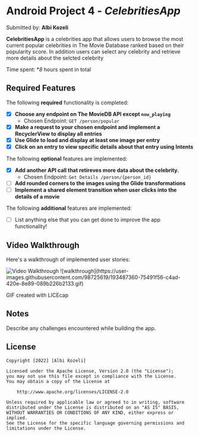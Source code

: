 # Android Project 4 - *CelebritiesApp*

Submitted by: **Albi Kozeli**

**CelebritiesApp** is a celebrities app that allows users to browse the most current popular 
celebrities in The Movie Database ranked based on their popularity score. In addition users
can select any celebrity and retrieve more details about the selcted celebrity

Time spent: **8* hours spent in total

## Required Features

The following **required** functionality is completed:

- [x] **Choose any endpoint on The MovieDB API except `now_playing`**
  - Chosen Endpoint: `GET /person/popular`
- [x] **Make a request to your chosen endpoint and implement a RecyclerView to display all entries**
- [x] **Use Glide to load and display at least one image per entry**
- [x] **Click on an entry to view specific details about that entry using Intents**

The following **optional** features are implemented:

- [x] **Add another API call that retireves more data about the celebrity.** 
  - Chosen Endpoint: `Get Details /person/{person_id}`
- [ ] **Add rounded corners to the images using the Glide transformations**
- [ ] **Implement a shared element transition when user clicks into the details of a movie**

The following **additional** features are implemented:

- [ ] List anything else that you can get done to improve the app functionality!

## Video Walkthrough

Here's a walkthrough of implemented user stories:

<img src='http://i.imgur.com/link/to/your/gif/file.gif' title='Video Walkthrough' width='' alt='Video Walkthrough' />
![walkthrough](https://user-images.githubusercontent.com/98725619/193487360-75491f56-c4ad-420e-8e89-089b226b2133.gif)


<!-- Replace this with whatever GIF tool you used! -->
GIF created with LICEcap 
<!-- Recommended tools:
[Kap](https://getkap.co/) for macOS
[ScreenToGif](https://www.screentogif.com/) for Windows
[peek](https://github.com/phw/peek) for Linux. -->

## Notes

Describe any challenges encountered while building the app.

## License

    Copyright [2022] [Albi Kozeli]

    Licensed under the Apache License, Version 2.0 (the "License");
    you may not use this file except in compliance with the License.
    You may obtain a copy of the License at

        http://www.apache.org/licenses/LICENSE-2.0

    Unless required by applicable law or agreed to in writing, software
    distributed under the License is distributed on an "AS IS" BASIS,
    WITHOUT WARRANTIES OR CONDITIONS OF ANY KIND, either express or implied.
    See the License for the specific language governing permissions and
    limitations under the License.
